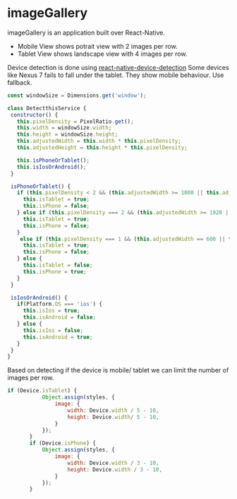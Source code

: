 # imageGallery
imageGallery is an application built over React-Native. 
 * Mobile View shows potrait view with 2 images per row.
 * Tablet View shows landscape view with 4 images per row.
 
 Device detection is done using  [react-native-device-detection](https://www.npmjs.com/package/react-native-device-detection)
 Some devices like Nexus 7 fails to fall under the tablet. They show mobile behaviour. Use fallback.
 ```javascript
const windowSize = Dimensions.get('window');

class DetectthisService {
  constructor() {
    this.pixelDensity = PixelRatio.get();
    this.width = windowSize.width;
    this.height = windowSize.height;
    this.adjustedWidth = this.width * this.pixelDensity;
    this.adjustedHeight = this.height * this.pixelDensity;

    this.isPhoneOrTablet();
    this.isIosOrAndroid();
  }

  isPhoneOrTablet() {
    if (this.pixelDensity < 2 && (this.adjustedWidth >= 1000 || this.adjustedHeight >= 1000)) {
      this.isTablet = true;
      this.isPhone = false;
    } else if (this.pixelDensity === 2 && (this.adjustedWidth >= 1920 || this.adjustedHeight >= 1920)) {
      this.isTablet = true;
      this.isPhone = false;
    }
     else if (this.pixelDensity === 1 && (this.adjustedWidth == 600 || this.adjustedHeight == 960)) {
      this.isTablet = true;
      this.isPhone = false;
    } else {
      this.isTablet = false;
      this.isPhone = true;
    }
  }

  isIosOrAndroid() {
    if(Platform.OS === 'ios') {
      this.isIos = true;
      this.isAndroid = false;
    } else {
      this.isIos = false;
      this.isAndroid = true;
    }
  }
}
```
Based on detecting if the device is mobile/ tablet we can limit the number of images per row.
 ```javascript
 if (Device.isTablet) {
            Object.assign(styles, {
                image: {
                    width: Device.width / 5 - 10,
                    height: Device.width/ 5 - 10,
                }
            });
        }
        if (Device.isPhone) {
            Object.assign(styles, {
                image: {
                    width: Device.width / 3 - 10,
                    height: Device.width / 3 - 10,
                }
            });
        }
```
